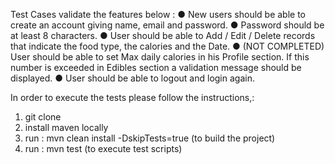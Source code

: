 Test Cases validate the features below :
● New users should be able to create an account giving name, email and password.
● Password should be at least 8 characters.
● User should be able to Add / Edit / Delete records that indicate the food type, the
calories and the Date.
● (NOT COMPLETED) User should be able to set Max daily calories in his Profile section. If this number is
exceeded in Edibles section a validation message should be displayed.
● User should be able to logout and login again.

In order to execute the tests please follow the instructions,:
1. git clone <Project path on GitHub>
2. install maven locally
3. run : mvn clean install -DskipTests=true (to build the project)
4. run : mvn test (to execute test scripts)